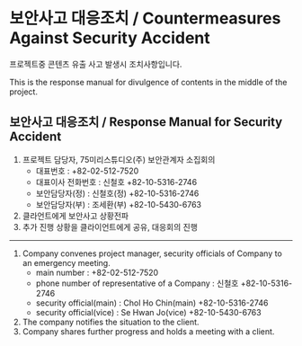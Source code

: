 # 보안사고 대응조치 / Countermeasures Against Security Accident

프로젝트중 콘텐츠 유출 사고 발생시 조치사항입니다.

This is the response manual for divulgence of contents in the middle of the project.

## 보안사고 대응조치 / Response Manual for Security Accident
1. 프로젝트 담당자, 75미리스튜디오(주) 보안관계자 소집회의
    - 대표번호 : +82-02-512-7520
    - 대표이사 전화번호 : 신철호 +82-10-5316-2746
    - 보안담당자(정) : 신철호(정) +82-10-5316-2746
    - 보안담당자(부) : 조세환(부) +82-10-5430-6763
1. 클라언트에게 보안사고 상황전파
1. 추가 진행 상황을 클라이언트에게 공유, 대응회의 진행
----------------------
1. Company convenes project manager, security officials of Company to an emergency meeting.
    - main number : +82-02-512-7520
    - phone number of representative of a Company : 신철호 +82-10-5316-2746
    - security official(main) : Chol Ho Chin(main) +82-10-5316-2746
    - security official(vice) : Se Hwan Jo(vice) +82-10-5430-6763
1. The company notifies the situation to the client.
1. Company shares further progress and holds a meeting with a client.
